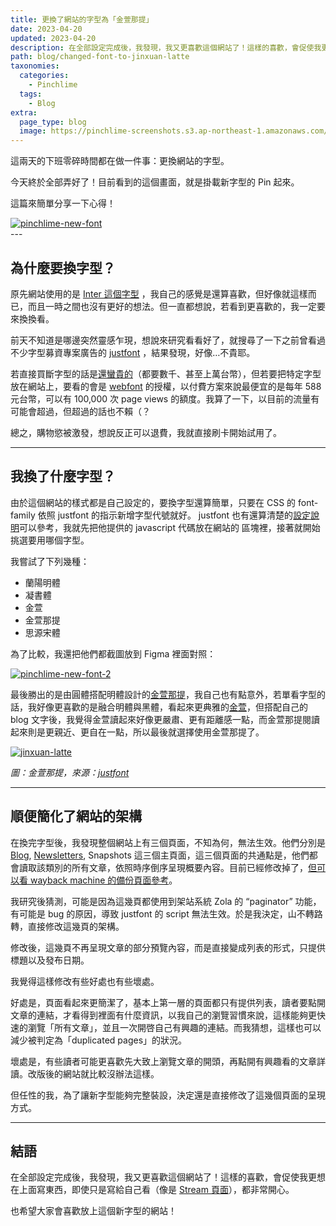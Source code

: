 ```yaml
---
title: 更換了網站的字型為「金萱那提」
date: 2023-04-20
updated: 2023-04-20
description: 在全部設定完成後，我發現，我又更喜歡這個網站了！這樣的喜歡，會促使我更想在上面寫東西，即使只是寫給自己看，都非常開心。
path: blog/changed-font-to-jinxuan-latte
taxonomies:
  categories: 
    - Pinchlime
  tags: 
    - Blog
extra:
  page_type: blog
  image: https://pinchlime-screenshots.s3.ap-northeast-1.amazonaws.com/pinchlime-new-font_ATleKx.webp
---
```


這兩天的下班零碎時間都在做一件事：更換網站的字型。

今天終於全部弄好了！目前看到的這個畫面，就是掛載新字型的 Pin 起來。

這篇來簡單分享一下心得！

<a href="https://pinchlime-screenshots.s3.ap-northeast-1.amazonaws.com/pinchlime-new-font_ATleKx.webp" data-fancybox data-caption="pinchlime-new-font">
  <img src="https://pinchlime-screenshots.s3.ap-northeast-1.amazonaws.com/pinchlime-new-font_ATleKx.webp" loading="lazy" alt="pinchlime-new-font" align="center" />
</a>
<br>
---

## 為什麼要換字型？

原先網站使用的是 [Inter 這個字型](https://fonts.google.com/specimen/Inter) ，我自己的感覺是還算喜歡，但好像就這樣而已，而且一時之間也沒有更好的想法。但一直都想說，若看到更喜歡的，我一定要來換換看。

前天不知道是哪邊突然靈感乍現，想說來研究看看好了，就搜尋了一下之前曾看過不少字型募資專案廣告的 [justfont](https://justfont.com/) ，結果發現，好像…不貴耶。

若直接買斷字型的話是[還蠻貴的](https://store.justfont.com/)（都要數千、甚至上萬台幣），但若要把特定字型放在網站上，要看的會是 [webfont](https://webfont.justfont.com/membership) 的授權，以付費方案來說最便宜的是每年 588 元台幣，可以有 100,000 次 page views 的額度。我算了一下，以目前的流量有可能會超過，但超過的話也不賴（？

總之，購物慾被激發，想說反正可以退費，我就直接刷卡開始試用了。

---

## 我換了什麼字型？

由於這個網站的樣式都是自己設定的，要換字型還算簡單，只要在 CSS 的 font-family 依照 justfont 的指示新增字型代號就好。 justfont 也有還算清楚的[設定說明](https://webfont.justfont.com/cheats)可以參考，我就先把他提供的 javascript 代碼放在網站的 <head> 區塊裡，接著就開始挑選要用哪個字型。

我嘗試了下列幾種：

* 蘭陽明體
* 凝書體
* 金萱
* 金萱那提
* 思源宋體

為了比較，我還把他們都截圖放到 Figma 裡面對照：

<a href="https://pinchlime-screenshots.s3.ap-northeast-1.amazonaws.com/pinchlime-new-font-2_dAuj9b.webp" data-fancybox data-caption="pinchlime-new-font-2">
  <img src="https://pinchlime-screenshots.s3.ap-northeast-1.amazonaws.com/pinchlime-new-font-2_dAuj9b.webp" loading="lazy" alt="pinchlime-new-font-2" align="center" />
</a>
<br>

最後勝出的是由圓體搭配明體設計的[金萱那提](https://justfont.com/jinxuan-latte/)，我自己也有點意外，若單看字型的話，我好像更喜歡的是融合明體與黑體，看起來更典雅的[金萱](https://justfont.com/jinxuan/)，但搭配自己的 blog 文字後，我覺得金萱讀起來好像更嚴肅、更有距離感一點，而金萱那提閱讀起來則是更親近、更自在一點，所以最後就選擇使用金萱那提了。


<a href="https://pinchlime-screenshots.s3.ap-northeast-1.amazonaws.com/jinxuan-latte_EhaXlW.webp" data-fancybox data-caption="jinxuan-latte">
  <img src="https://pinchlime-screenshots.s3.ap-northeast-1.amazonaws.com/jinxuan-latte_EhaXlW.webp" loading="lazy" alt="jinxuan-latte" align="center" />
</a>
<br>

_圖：金萱那提，來源：[justfont](https://justfont.com/jinxuan-latte/)_

---

## 順便簡化了網站的架構

在換完字型後，我發現整個網站上有三個頁面，不知為何，無法生效。他們分別是 [Blog](/blog), [Newsletters](/newsletters), Snapshots 這三個主頁面，這三個頁面的共通點是，他們都會讀取該類別的所有文章，依照時序倒序呈現概要內容。目前已經修改掉了，[但可以看 wayback machine 的備份頁面參考](http://web.archive.org/web/20230203224114/https://pinchlime.com/blog/)。

我研究後猜測，可能是因為這幾頁都使用到架站系統 Zola 的 “paginator” 功能，有可能是 bug 的原因，導致 justfont 的 script 無法生效。於是我決定，山不轉路轉，直接修改這幾頁的架構。

修改後，這幾頁不再呈現文章的部分預覽內容，而是直接變成列表的形式，只提供標題以及發布日期。

我覺得這樣修改有些好處也有些壞處。

好處是，頁面看起來更簡潔了，基本上第一層的頁面都只有提供列表，讀者要點開文章的連結，才看得到裡面有什麼資訊，以我自己的瀏覽習慣來說，這樣能夠更快速的瀏覽「所有文章」，並且一次開啓自己有興趣的連結。而我猜想，這樣也可以減少被判定為「duplicated pages」的狀況。

壞處是，有些讀者可能更喜歡先大致上瀏覽文章的開頭，再點開有興趣看的文章詳讀。改版後的網站就比較沒辦法這樣。

但任性的我，為了讓新字型能夠完整裝設，決定還是直接修改了這幾個頁面的呈現方式。

---

## 結語

在全部設定完成後，我發現，我又更喜歡這個網站了！這樣的喜歡，會促使我更想在上面寫東西，即使只是寫給自己看（像是 [Stream 頁面](https://pinchlime.com/stream/2023/)），都非常開心。

也希望大家會喜歡放上這個新字型的網站！